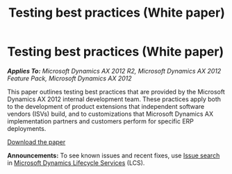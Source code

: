 ﻿---
title: Testing best practices (White paper)
TOCTitle: Testing best practices
ms:assetid: 36a45353-06a9-434f-8202-bdf25854fcac
ms:mtpsurl: https://technet.microsoft.com/en-us/library/Hh500189(v=AX.60)
ms:contentKeyID: 37820256
ms.date: 04/18/2014
mtps_version: v=AX.60
---

# Testing best practices (White paper) 


_**Applies To:** Microsoft Dynamics AX 2012 R2, Microsoft Dynamics AX 2012 Feature Pack, Microsoft Dynamics AX 2012_

This paper outlines testing best practices that are provided by the Microsoft Dynamics AX 2012 internal development team. These practices apply both to the development of product extensions that independent software vendors (ISVs) build, and to customizations that Microsoft Dynamics AX implementation partners and customers perform for specific ERP deployments.

[Download the paper](http://go.microsoft.com/fwlink/?linkid=229385)

  
**Announcements:** To see known issues and recent fixes, use [Issue search](http://go.microsoft.com/fwlink/?linkid=389258) in [Microsoft Dynamics Lifecycle Services](http://go.microsoft.com/fwlink/?linkid=306505) (LCS).


